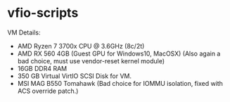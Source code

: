 # vfio-scripts
VM Details:
  - AMD Ryzen 7 3700x CPU @ 3.6GHz (8c/2t)
  - AMD RX 560 4GB (Guest GPU for Windows10, MacOSX) (Also again a bad choice, must use vendor-reset kernel module)
  - 16GB DDR4 RAM 
  - 350 GB Virtual VirtIO SCSI Disk for VM.
  - MSI MAG B550 Tomahawk (Bad choice for IOMMU isolation, fixed with ACS override patch.)
